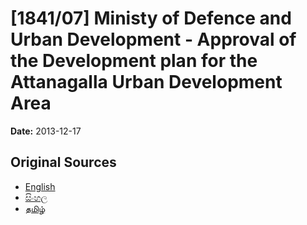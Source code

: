 # [1841/07] Ministy of Defence and Urban Development - Approval of the Development plan for the Attanagalla Urban Development Area

**Date:** 2013-12-17

## Original Sources

- [English](https://documents.gov.lk/view/extra-gazettes/2013/12/1841-07_E.pdf)
- [සිංහල](https://documents.gov.lk/view/extra-gazettes/2013/12/1841-07_S.pdf)
- [தமிழ்](https://documents.gov.lk/view/extra-gazettes/2013/12/1841-07_T.pdf)
